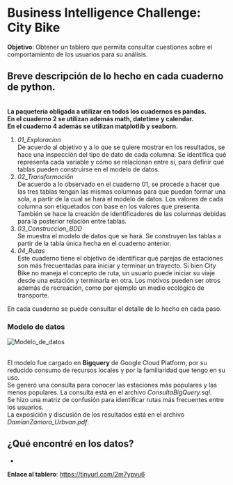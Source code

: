 # Business Intelligence Challenge: City Bike

**Objetivo**: Obtener un tablero que permita consultar cuestiones sobre el comportamiento de los usuarios para su análisis.

## Breve descripción de lo hecho en cada cuaderno de python. 
<br>**La paquetería obligada a utilizar en todos los cuadernos es pandas. 
<br>En el cuaderno 2 se utilizan además math, datetime y calendar. 
<br>En el cuaderno 4 además se utilizan matplotlib y seaborn.**

1. *01_Exploracion*
   <br> De acuerdo al objetivo y a lo que se quiere mostrar en los resultados, se hace una inspección del tipo de dato de cada columna. Se identifica qué representa cada variable y cómo se relacionan entre sí, para definir qué tablas pueden construirse en el modelo de datos.
2. *02_Transformación*
   <br> De acuerdo a lo observado en el cuaderno 01, se procede a hacer que las tres tablas tengan las mismas columnas para que puedan formar una sola, a partir de la cual se hará el modelo de datos. Los valores de cada columna son etiquetados con base en los valores que presenta. También se hace la creación de identificadores de las columnas debidas para la posterior relación entre tablas.
3. *03_Construccion_BDD*
   <br> Se muestra el modelo de datos que se hará. Se construyen las tablas a partir de la tabla única hecha en el cuaderno anterior. 
 4. *04_Rutas*
    <br> Este cuaderno tiene el objetivo de identificar qué parejas de estaciones son más frecuentadas para iniciar y terminar un trayecto. Si bien City Bike no maneja el concepto de ruta, un usuario puede iniciar su viaje desde una estación y terminarla en otra. Los motivos pueden ser otros además de recreación, como por ejemplo un medio ecológico de transporte.
   
En cada cuaderno se puede consultar el detalle de lo hecho en cada paso.

### Modelo de datos

![Modelo_de_datos](https://raw.githubusercontent.com/DamianZAR/Urbvan_citybike/main/code/images/Modelo_datos.jpg)

<br> El modelo fue cargado en **Bigquery** de Google Cloud Platform, por su reducido consumo de recursos locales y por la familiaridad que tengo en su uso.
<br> Se generó una consulta para conocer las estaciones más populares y las menos populares. La consulta está en el archivo *ConsultaBigQuery.sql*.
<br> Se hizo una matriz de confusión para identificar rutas más frecuentes entre los usuarios. 
<br> La exposición y discusión de los resultados está en el archivo *DamianZamora_Urbvan.pdf*.

## ¿Qué encontré en los datos?
* 


**Enlace al tablero**: https://tinyurl.com/2m7ypvu6 

